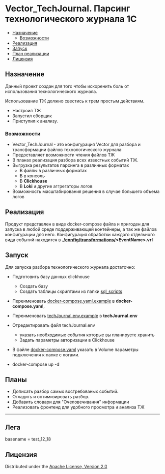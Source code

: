 # **Vector_TechJournal.** Парсинг технологического журнала 1С


- [Назначение](#назначение)
    - [Возможности](#возможности)
- [Реализация](#реализация)
- [Запуск](#запуск)
- [План реализации](#планы)
- [Лицензия](#лицензия)

## Назначение

Данный проект создан для того чтобы искоренить боль от использования технологического журнала.

Использование ТЖ должно свестись к трем простым действиям.
- Настроил ТЖ
- Запустил сборщик
- Приступил к анализу.

### Возможности

- Vector_TechJournal - это конфигурация Vector для разбора и трансформации файлов технологического журнала
- Предоставляет возможности чтения файлов  ТЖ
- В планах реализация разбора всех известных событий ТЖ.
- Выгрузка результатов парсинга в различных форматах
    - В файлы в различных форматах
    - В в консоль
    - В **Clickhouse**
    - В **Loki** и другие аггрегаторы логов 
- Возможность масштабирования решения в случае большего объема логов


## Реализация

Продукт представлен в виде docker-compose файла и пригоден для запуска в любой среде поддерживающей контейнеры, а так же файлов конфигурации для него.
Конфигурация обработки каждого отдельного вида событий находится в **[./config/transformations/](/config/transformations/)\<EventName>.vrl**



## Запуск

Для запуска разбора технологического журнала достаточно:
- Подготовить базу данных clickhouse
    - Создать базу 
    - Создать таблицы скриптами из папки [sql_scripts](/sql_scripts)
- Переименовать [docker-compose.yaml.example](/docker-compose.yaml.example) в **docker-compose.yaml**, 
- Переименовать [techJournal.env.example](/techJournal.env.example) в **techJournal.env**  
- Отредактировать файл techJournal.env
    - указать необходимые события которые вы планируете хранить
    - Задать параметры авторизации в Clickhouse

- В файле [docker-compose.yaml](/docker-compose.yaml.example) указать в Volume параметры подключения к папке с логами.   
- docker-compose up -d    

## Планы
- Дописать разбор самых востребованых событий.
- Отладить и оптимизировать разбор.
- Добавить словари для "Очеловечивания" информации
- Реализовать фронтенд для удобного просмотра и анализа ТЖ


---

## Лега
basename =  test_12_18


## Лицензия
Distributed under the [Apache License, Version 2.0](http://www.apache.org/licenses/LICENSE-2.0.html)
